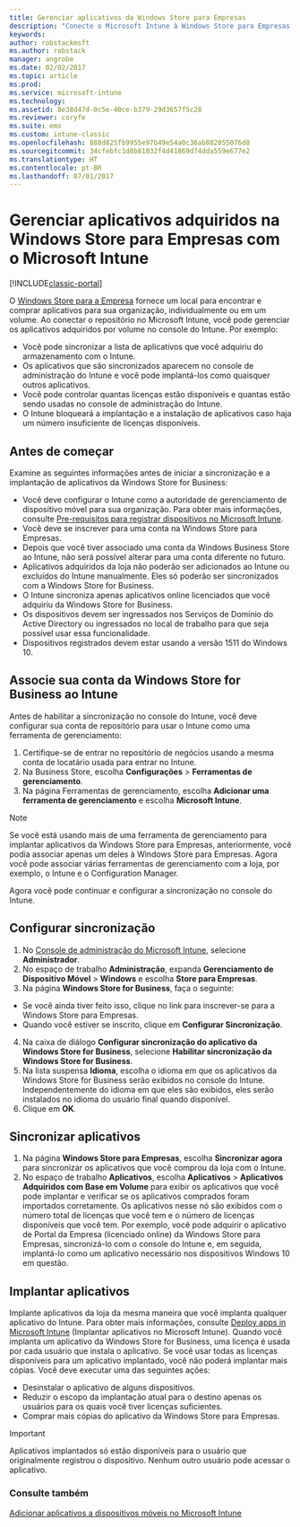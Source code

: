 ```yaml
---
title: Gerenciar aplicativos da Windows Store para Empresas
description: "Conecte o Microsoft Intune à Windows Store para Empresas se deseja gerenciar e implantar aplicativos adquiridos por volume no console do Intune"
keywords: 
author: robstackmsft
ms.author: robstack
manager: angrobe
ms.date: 02/02/2017
ms.topic: article
ms.prod: 
ms.service: microsoft-intune
ms.technology: 
ms.assetid: 8e38d47d-0c5e-40ce-b379-29d3657f5c28
ms.reviewer: coryfe
ms.suite: ems
ms.custom: intune-classic
ms.openlocfilehash: 888d825fb9955e97b49e54a0c36ab882055076d8
ms.sourcegitcommit: 34cfebfc1d8b81032f4d41869d74dda559e677e2
ms.translationtype: HT
ms.contentlocale: pt-BR
ms.lasthandoff: 07/01/2017
---
```

# <a name="manage-apps-you-purchased-from-the-windows-store-for-business-with-microsoft-intune"></a>Gerenciar aplicativos adquiridos na Windows Store para Empresas com o Microsoft Intune

[!INCLUDE[classic-portal](../includes/classic-portal.md)]

O [Windows Store para a Empresa](https://www.microsoft.com/business-store) fornece um local para encontrar e comprar aplicativos para sua organização, individualmente ou em um volume. Ao conectar o repositório no Microsoft Intune, você pode gerenciar os aplicativos adquiridos por volume no console do Intune. Por exemplo:
* Você pode sincronizar a lista de aplicativos que você adquiriu do armazenamento com o Intune.
* Os aplicativos que são sincronizados aparecem no console de administração do Intune e você pode implantá-los como quaisquer outros aplicativos.
* Você pode controlar quantas licenças estão disponíveis e quantas estão sendo usadas no console de administração do Intune.
* O Intune bloqueará a implantação e a instalação de aplicativos caso haja um número insuficiente de licenças disponíveis.

## <a name="before-you-start"></a>Antes de começar
Examine as seguintes informações antes de iniciar a sincronização e a implantação de aplicativos da Windows Store for Business:
* Você deve configurar o Intune como a autoridade de gerenciamento de dispositivo móvel para sua organização. Para obter mais informações, consulte [Pre-requisitos para registrar dispositivos no Microsoft Intune](prerequisites-for-enrollment.md).
* Você deve se inscrever para uma conta na Windows Store para Empresas.
* Depois que você tiver associado uma conta da Windows Business Store ao Intune, não será possível alterar para uma conta diferente no futuro.
* Aplicativos adquiridos da loja não poderão ser adicionados ao Intune ou excluídos do Intune manualmente. Eles só poderão ser sincronizados com a Windows Store for Business.
* O Intune sincroniza apenas aplicativos online licenciados que você adquiriu da Windows Store for Business.
* Os dispositivos devem ser ingressados nos Serviços de Domínio do Active Directory ou ingressados no local de trabalho para que seja possível usar essa funcionalidade.
* Dispositivos registrados devem estar usando a versão 1511 do Windows 10.

## <a name="associate-your-windows-store-for-business-account-with-intune"></a>Associe sua conta da Windows Store for Business ao Intune
Antes de habilitar a sincronização no console do Intune, você deve configurar sua conta de repositório para usar o Intune como uma ferramenta de gerenciamento:
1. Certifique-se de entrar no repositório de negócios usando a mesma conta de locatário usada para entrar no Intune.
2. Na Business Store, escolha **Configurações** > **Ferramentas de gerenciamento**.
3. Na página Ferramentas de gerenciamento, escolha **Adicionar uma ferramenta de gerenciamento** e escolha **Microsoft Intune**.

> [!NOTE]
> Se você está usando mais de uma ferramenta de gerenciamento para implantar aplicativos da Windows Store para Empresas, anteriormente, você podia associar apenas um deles à Windows Store para Empresas. Agora você pode associar várias ferramentas de gerenciamento com a loja, por exemplo, o Intune e o Configuration Manager.

Agora você pode continuar e configurar a sincronização no console do Intune.

## <a name="configure-synchronization"></a>Configurar sincronização

1. No [Console de administração do Microsoft Intune](https://manage.microsoft.com), selecione **Administrador**.
2. No espaço de trabalho **Administração**, expanda **Gerenciamento de Dispositivo Móvel** > **Windows** e escolha **Store para Empresas**.
3. Na página **Windows Store for Business**, faça o seguinte:
 * Se você ainda tiver feito isso, clique no link para inscrever-se para a Windows Store para Empresas.
 * Quando você estiver se inscrito, clique em **Configurar Sincronização**.
4. Na caixa de diálogo **Configurar sincronização do aplicativo da Windows Store for Business**, selecione **Habilitar sincronização da Windows Store for Business**.
5. Na lista suspensa **Idioma**, escolha o idioma em que os aplicativos da Windows Store for Business serão exibidos no console do Intune. Independentemente do idioma em que eles são exibidos, eles serão instalados no idioma do usuário final quando disponível.
6. Clique em **OK**.

## <a name="synchronize-apps"></a>Sincronizar aplicativos

1. Na página **Windows Store para Empresas**, escolha **Sincronizar agora** para sincronizar os aplicativos que você comprou da loja com o Intune.
2. No espaço de trabalho **Aplicativos**, escolha **Aplicativos** > **Aplicativos Adquiridos com Base em Volume** para exibir os aplicativos que você pode implantar e verificar se os aplicativos comprados foram importados corretamente. Os aplicativos nesse nó são exibidos com o número total de licenças que você tem e o número de licenças disponíveis que você tem.
Por exemplo, você pode adquirir o aplicativo de Portal da Empresa (licenciado online) da Windows Store para Empresas, sincronizá-lo com o console do Intune e, em seguida, implantá-lo como um aplicativo necessário nos dispositivos Windows 10 em questão. 


## <a name="deploy-apps"></a>Implantar aplicativos

Implante aplicativos da loja da mesma maneira que você implanta qualquer aplicativo do Intune. Para obter mais informações, consulte [Deploy apps in Microsoft Intune](deploy-apps-in-microsoft-intune.md) (Implantar aplicativos no Microsoft Intune).
Quando você implanta um aplicativo da Windows Store for Business, uma licença é usada por cada usuário que instala o aplicativo. Se você usar todas as licenças disponíveis para um aplicativo implantado, você não poderá implantar mais cópias. Você deve executar uma das seguintes ações:
* Desinstalar o aplicativo de alguns dispositivos.
* Reduzir o escopo da implantação atual para o destino apenas os usuários para os quais você tiver licenças suficientes.
* Comprar mais cópias do aplicativo da Windows Store para Empresas.

> [!Important]
> Aplicativos implantados só estão disponíveis para o usuário que originalmente registrou o dispositivo. Nenhum outro usuário pode acessar o aplicativo.


### <a name="see-also"></a>Consulte também
[Adicionar aplicativos a dispositivos móveis no Microsoft Intune](add-apps-for-mobile-devices-in-microsoft-intune.md)
